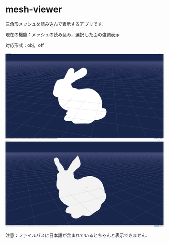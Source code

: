 # mesh-viewer
三角形メッシュを読み込んで表示するアプリです．

現在の機能：メッシュの読み込み，選択した面の強調表示

対応形式：obj，off

<img src="image/meshViewer2.png" width="600"> <img src="image/meshViewer.png" width="600">

注意：ファイルパスに日本語が含まれているとちゃんと表示できません．
